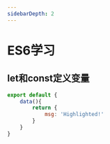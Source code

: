 ```yaml
---
sidebarDepth: 2
---
```

# ES6学习

## let和const定义变量

```js
export default {
    data(){
        return {
            msg: 'Highlighted!'
        }
    }
}
```
